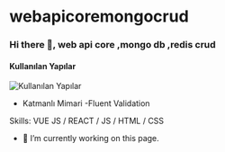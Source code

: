 # webapicoremongocrud
### Hi there 👋, web api core ,mongo db ,redis crud
#### Kullanılan Yapılar
![Kullanılan Yapılar](https://arturssmirnovs.github.io/github-profile-readme-generator/images/banner.png)

- Katmanlı Mimari
-Fluent Validation 

Skills: VUE JS / REACT / JS / HTML / CSS

- 🔭 I’m currently working on this page. 






